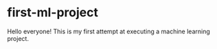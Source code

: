 # first-ml-project

Hello everyone!
This is my first attempt at executing a machine learning project. 
